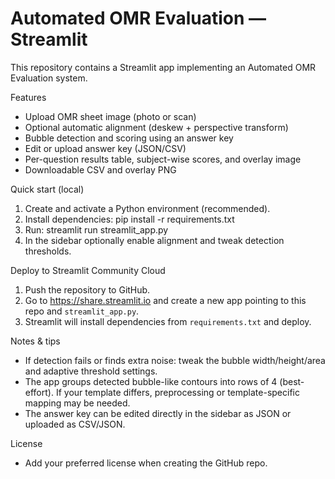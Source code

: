 # Automated OMR Evaluation — Streamlit

This repository contains a Streamlit app implementing an Automated OMR Evaluation system.

Features
- Upload OMR sheet image (photo or scan)
- Optional automatic alignment (deskew + perspective transform)
- Bubble detection and scoring using an answer key
- Edit or upload answer key (JSON/CSV)
- Per-question results table, subject-wise scores, and overlay image
- Downloadable CSV and overlay PNG

Quick start (local)
1. Create and activate a Python environment (recommended).
2. Install dependencies:
   pip install -r requirements.txt
3. Run:
   streamlit run streamlit_app.py
4. In the sidebar optionally enable alignment and tweak detection thresholds.

Deploy to Streamlit Community Cloud
1. Push the repository to GitHub.
2. Go to https://share.streamlit.io and create a new app pointing to this repo and `streamlit_app.py`.
3. Streamlit will install dependencies from `requirements.txt` and deploy.

Notes & tips
- If detection fails or finds extra noise: tweak the bubble width/height/area and adaptive threshold settings.
- The app groups detected bubble-like contours into rows of 4 (best-effort). If your template differs, preprocessing or template-specific mapping may be needed.
- The answer key can be edited directly in the sidebar as JSON or uploaded as CSV/JSON.

License
- Add your preferred license when creating the GitHub repo.
